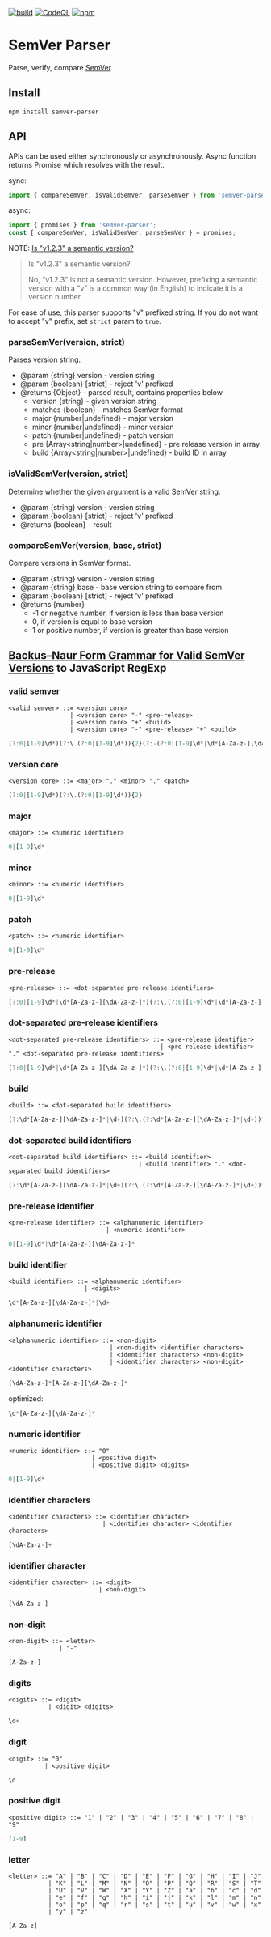 [![build](https://github.com/asamuzaK/semverParser/workflows/build/badge.svg)](https://github.com/asamuzaK/semverParser/actions?query=workflow%3Abuild)
[![CodeQL](https://github.com/asamuzaK/semverParser/actions/workflows/github-code-scanning/codeql/badge.svg)](https://github.com/asamuzaK/semverParser/actions/workflows/github-code-scanning/codeql)
[![npm](https://img.shields.io/npm/v/semver-parser)](https://www.npmjs.com/package/semver-parser)

# SemVer Parser

Parse, verify, compare [SemVer](https://semver.org/ "Semantic Versioning 2.0.0 | Semantic Versioning").

## Install

```console
npm install semver-parser
```

## API

APIs can be used either synchronously or asynchronously.
Async function returns Promise which resolves with the result.

sync:
```javascript
import { compareSemVer, isValidSemVer, parseSemVer } from 'semver-parser';
```

async:
```javascript
import { promises } from 'semver-parser';
const { compareSemVer, isValidSemVer, parseSemVer } = promises;
```

NOTE: [Is &quot;v1.2.3&quot; a semantic version?](https://github.com/mojombo/semver/blob/master/semver.md#is-v123-a-semantic-version "semver/semver.md at master · mojombo/semver")

> Is "v1.2.3" a semantic version?
>
> No, "v1.2.3" is not a semantic version. However, prefixing a semantic version with a "v" is a common way (in English) to indicate it is a version number.

For ease of use, this parser supports "v" prefixed string.
If you do not want to accept "v" prefix, set `strict` param to `true`.

### parseSemVer(version, strict)

Parses version string.

* @param {string} version - version string
* @param {boolean} [strict] - reject 'v' prefixed
* @returns {Object} - parsed result, contains properties below
  - version {string} - given version string
  - matches {boolean} - matches SemVer format
  - major {number|undefined} - major version
  - minor {number|undefined} - minor version
  - patch {number|undefined} - patch version
  - pre {Array&lt;string|number&gt;|undefined} - pre release version in array
  - build {Array&lt;string|number&gt;|undefined} - build ID in array

### isValidSemVer(version, strict)

Determine whether the given argument is a valid SemVer string.

* @param {string} version - version string
* @param {boolean} [strict] - reject 'v' prefixed
* @returns {boolean} - result

### compareSemVer(version, base, strict)

Compare versions in SemVer format.

* @param {string} version - version string
* @param {string} base - base version string to compare from
* @param {boolean} [strict] - reject 'v' prefixed
* @returns {number}
  - -1 or negative number, if version is less than base version
  - 0, if version is equal to base version
  - 1 or positive number, if version is greater than base version

## [Backus–Naur Form Grammar for Valid SemVer Versions](https://github.com/mojombo/semver/blob/master/semver.md#backusnaur-form-grammar-for-valid-semver-versions "semver/semver.md at master · mojombo/semver") to JavaScript RegExp

### valid semver
```bnf
<valid semver> ::= <version core>
                 | <version core> "-" <pre-release>
                 | <version core> "+" <build>
                 | <version core> "-" <pre-release> "+" <build>
```
```javascript
(?:0|[1-9]\d*)(?:\.(?:0|[1-9]\d*)){2}(?:-(?:0|[1-9]\d*|\d*[A-Za-z-][\dA-Za-z-]*)(?:\.(?:0|[1-9]\d*|\d*[A-Za-z-][\dA-Za-z-]*))*)?(?:\+(?:\d*[A-Za-z-][\dA-Za-z-]*|\d+)(?:\.(?:\d*[A-Za-z-][\dA-Za-z-]*|\d+))*)?
```

### version core
```bnf
<version core> ::= <major> "." <minor> "." <patch>
```
```javascript
(?:0|[1-9]\d*)(?:\.(?:0|[1-9]\d*)){2}
```

### major
```bnf
<major> ::= <numeric identifier>
```
```javascript
0|[1-9]\d*
```

### minor
```bnf
<minor> ::= <numeric identifier>
```
```javascript
0|[1-9]\d*
```

### patch
```bnf
<patch> ::= <numeric identifier>
```
```javascript
0|[1-9]\d*
```

### pre-release
```bnf
<pre-release> ::= <dot-separated pre-release identifiers>
```
```javascript
(?:0|[1-9]\d*|\d*[A-Za-z-][\dA-Za-z-]*)(?:\.(?:0|[1-9]\d*|\d*[A-Za-z-][\dA-Za-z-]*))*
```

### dot-separated pre-release identifiers
```bnf
<dot-separated pre-release identifiers> ::= <pre-release identifier>
                                          | <pre-release identifier> "." <dot-separated pre-release identifiers>
```
```javascript
(?:0|[1-9]\d*|\d*[A-Za-z-][\dA-Za-z-]*)(?:\.(?:0|[1-9]\d*|\d*[A-Za-z-][\dA-Za-z-]*))*
```

### build
```bnf
<build> ::= <dot-separated build identifiers>
```
```javascript
(?:\d*[A-Za-z-][\dA-Za-z-]*|\d+)(?:\.(?:\d*[A-Za-z-][\dA-Za-z-]*|\d+))*
```

### dot-separated build identifiers
```bnf
<dot-separated build identifiers> ::= <build identifier>
                                    | <build identifier> "." <dot-separated build identifiers>
```
```javascript
(?:\d*[A-Za-z-][\dA-Za-z-]*|\d+)(?:\.(?:\d*[A-Za-z-][\dA-Za-z-]*|\d+))*
```

### pre-release identifier
```bnf
<pre-release identifier> ::= <alphanumeric identifier>
                           | <numeric identifier>
```
```javascript
0|[1-9]\d*|\d*[A-Za-z-][\dA-Za-z-]*
```

### build identifier
```bnf
<build identifier> ::= <alphanumeric identifier>
                     | <digits>
```
```javascript
\d*[A-Za-z-][\dA-Za-z-]*|\d+
```

### alphanumeric identifier
```bnf
<alphanumeric identifier> ::= <non-digit>
                            | <non-digit> <identifier characters>
                            | <identifier characters> <non-digit>
                            | <identifier characters> <non-digit> <identifier characters>
```
```javascript
[\dA-Za-z-]*[A-Za-z-][\dA-Za-z-]*
```
optimized:
```javascript
\d*[A-Za-z-][\dA-Za-z-]*
```

### numeric identifier
```bnf
<numeric identifier> ::= "0"
                       | <positive digit>
                       | <positive digit> <digits>
```
```javascript
0|[1-9]\d*
```

### identifier characters
```bnf
<identifier characters> ::= <identifier character>
                          | <identifier character> <identifier characters>
```
```javascript
[\dA-Za-z-]+
```

### identifier character
```bnf
<identifier character> ::= <digit>
                         | <non-digit>
```
```javascript
[\dA-Za-z-]
```

### non-digit
```bnf
<non-digit> ::= <letter>
              | "-"
```
```javascript
[A-Za-z-]
```

### digits
```bnf
<digits> ::= <digit>
           | <digit> <digits>
```
```javascript
\d+
```

### digit
```bnf
<digit> ::= "0"
          | <positive digit>
```
```javascript
\d
```

### positive digit
```bnf
<positive digit> ::= "1" | "2" | "3" | "4" | "5" | "6" | "7" | "8" | "9"
```
```javascript
[1-9]
```

### letter
```bnf
<letter> ::= "A" | "B" | "C" | "D" | "E" | "F" | "G" | "H" | "I" | "J"
           | "K" | "L" | "M" | "N" | "O" | "P" | "Q" | "R" | "S" | "T"
           | "U" | "V" | "W" | "X" | "Y" | "Z" | "a" | "b" | "c" | "d"
           | "e" | "f" | "g" | "h" | "i" | "j" | "k" | "l" | "m" | "n"
           | "o" | "p" | "q" | "r" | "s" | "t" | "u" | "v" | "w" | "x"
           | "y" | "z"
```
```javascript
[A-Za-z]
```
